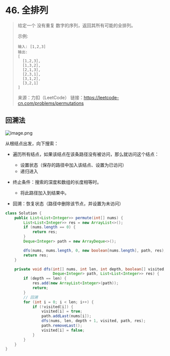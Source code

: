 # 46. 全排列

> 给定一个 没有重复 数字的序列，返回其所有可能的全排列。
>
> 示例:
>
> ```
> 输入: [1,2,3]
> 输出:
> [
>   [1,2,3],
>   [1,3,2],
>   [2,1,3],
>   [2,3,1],
>   [3,1,2],
>   [3,2,1]
> ]
> ```
>
> 来源：力扣（LeetCode）
> 链接：https://leetcode-cn.com/problems/permutations



## 回溯法

![image.png](https://pic.leetcode-cn.com/0bf18f9b86a2542d1f6aa8db6cc45475fce5aa329a07ca02a9357c2ead81eec1-image.png)



从根结点出发，向下搜索：

- 遍历所有结点，如果该结点在该条路径没有被访问，那么就访问这个结点：
  - 设置状态（保存的路径中加入该结点、设置为已访问）
  - 递归进入

- 终止条件：搜索的深度和数组的长度相等时。
  - 将此路径加入到结果中。

- 回溯：恢复状态（路径中删除该节点，并设置为未访问）



```java
class Solution {
    public List<List<Integer>> permute(int[] nums) {
        List<List<Integer>> res = new ArrayList<>();
        if (nums.length == 0) {
            return res;
        }
        Deque<Integer> path = new ArrayDeque<>();

        dfs(nums, nums.length, 0, new boolean[nums.length], path, res);
        return res;
    }

    private void dfs(int[] nums, int len, int depth, boolean[] visited,
                     Deque<Integer> path, List<List<Integer>> res) {
        if (depth == len) {
            res.add(new ArrayList<Integer>(path));
            return;
        }
        // 回溯
        for (int i = 0; i < len; i++) {
            if (!visited[i]) {
                visited[i] = true;
                path.addLast(nums[i]);
                dfs(nums, len, depth + 1, visited, path, res);
                path.removeLast();
                visited[i] = false;
            }
        }
    }
}
```

